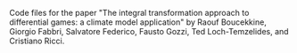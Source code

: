 Code files for the paper "The integral transformation approach to differential games: a climate model application" by Raouf Boucekkine, Giorgio Fabbri, Salvatore Federico, Fausto Gozzi,
Ted Loch-Temzelides, and Cristiano Ricci.
